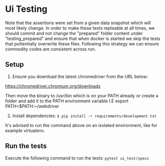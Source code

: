 # Ui Testing

Note that the assertions were set from a given data snapshot which will most likely change.
In order to make these tests repteable at all times, we should commit and not change the "prepared"
folder content under "testing_prepared" and ensure that when docker is started we skip the tests that pottentially overwrite these files. Following this strategy we can ensure commodity codes are consistent across run.

## Setup

1) Ensure you download the latest chromedriver from the URL below:

https://chromedriver.chromium.org/downloads

Then move the binary to /usr/bin which is on your PATH already or create a folder and add it to the PATH environment variable I.E export PATH=$PATH:~/webdriver

2) Install dependencies: `$ pip install -r requirements/development.txt`

It's advised to run the command above on an isolated environment, like for example virtualenv.

## Run the tests

Execute the following command to run the tests: `pytest ui_test/specs`

